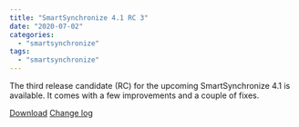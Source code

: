 ```yaml
---
title: "SmartSynchronize 4.1 RC 3"
date: "2020-07-02"
categories: 
  - "smartsynchronize"
tags: 
  - "smartsynchronize"
---
```


The third release candidate (RC) for the upcoming SmartSynchronize 4.1 is available. It comes with a few improvements and a couple of fixes.

[Download](https://www.syntevo.com/smartsynchronize/preview) [Change log](https://www.syntevo.com/smartsynchronize/changelog-eap.txt)
